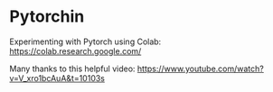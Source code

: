 # Pytorchin

Experimenting with Pytorch using Colab:
https://colab.research.google.com/  

Many thanks to this helpful video:
https://www.youtube.com/watch?v=V_xro1bcAuA&t=10103s  
